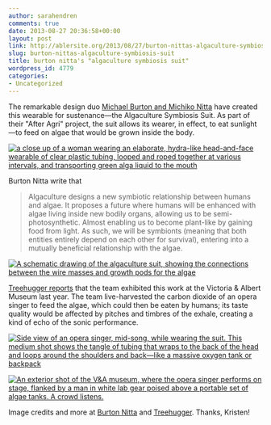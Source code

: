 ```yaml
---
author: sarahendren
comments: true
date: 2013-08-27 20:36:58+00:00
layout: post
link: http://ablersite.org/2013/08/27/burton-nittas-algaculture-symbiosis-suit/
slug: burton-nittas-algaculture-symbiosis-suit
title: burton nitta's "algaculture symbiosis suit"
wordpress_id: 4779
categories:
- Uncategorized
---
```


The remarkable design duo [Michael Burton and Michiko Nitta](http://www.burtonnitta.co.uk/) have created this wearable for sustenance—the Algaculture Symbiosis Suit. As part of their "After Agri" project, the suit allows its wearer, in effect, to eat sunlight—to feed on algae that would be grown inside the body.

[![a close up of a woman wearing an elaborate, hydra-like head-and-face wearable of clear plastic tubing, looped and roped together at various intervals, and transporting green alga liquid to the mouth](http://ablersite.files.wordpress.com/2013/08/dsc_0062.png)](http://ablersite.files.wordpress.com/2013/08/dsc_0062.png)

Burton Nitta write that


<blockquote>Algaculture designs a new symbiotic relationship between humans and algae. It proposes a future where humans will be enhanced with algae living inside new bodily organs, allowing us to be semi-photosynthetic. Almost enabling us to become plant-like by gaining food from light. As such, we will be symbionts (meaning that both entities entirely depend on each other for survival), entering into a mutually beneficial relationship with the algae.</blockquote>


[![A schematic drawing of the algaculture suit, showing the connections between the wire masses and growth pods for the algae](http://ablersite.files.wordpress.com/2013/08/burtonnitta-algaculture-symbiotic-suit-5-jpeg-492x0_q85_crop-smart.jpg)](http://ablersite.files.wordpress.com/2013/08/burtonnitta-algaculture-symbiotic-suit-5-jpeg-492x0_q85_crop-smart.jpg)

[Treehugger reports](http://www.treehugger.com/sustainable-product-design/algaculture-suit-proposes-symbiotic-bond-between-humans-and-algae-burtonnitta.html) that the team exhibited this work at the Victoria & Albert Museum last year. The team live-harvested the carbon dioxide of an opera singer to feed the algae, which could then be eaten by humans; its taste quality would be affected by pitches and timbres of the exhale, creating a kind of echo of the sonic performance.

[![Side view of an opera singer, mid-song, while wearing the suit. This medium shot shows the tangle of tubing that wraps to the back of the head and loops around the shoulders and back—like a massive oxygen tank or backpack](http://ablersite.files.wordpress.com/2013/08/burtonnitta-algaculture-symbiotic-suit-5-492x0_q85_crop-smart.jpg)](http://ablersite.files.wordpress.com/2013/08/burtonnitta-algaculture-symbiotic-suit-5-492x0_q85_crop-smart.jpg)

[![An exterior shot of the V&A museum, where the opera singer performs on stage, flanked by a man in white lab gear poised above a portable set of algae tanks. A crowd listens.](http://ablersite.files.wordpress.com/2013/08/burtonnitta-algaculture-symbiotic-suit-4-png-492x0_q85_crop-smart.jpg)](http://ablersite.files.wordpress.com/2013/08/burtonnitta-algaculture-symbiotic-suit-4-png-492x0_q85_crop-smart.jpg)

Image credits and more at [Burton Nitta](http://www.burtonnitta.co.uk/algaculture.html) and [Treehugger](http://www.treehugger.com/sustainable-product-design/algaculture-suit-proposes-symbiotic-bond-between-humans-and-algae-burtonnitta.html). Thanks, Kristen!
